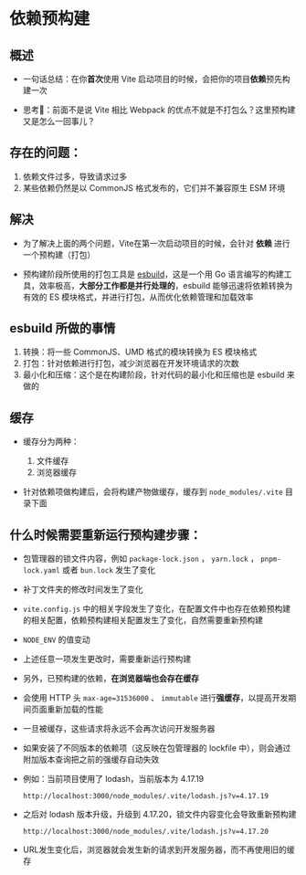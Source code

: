 # 依赖预构建

## 概述

+ 一句话总结：在你**首次**使用 Vite 启动项目的时候，会把你的项目**依赖**预先构建一次

+ 思考🤔：前面不是说 Vite 相比 Webpack 的优点不就是不打包么？这里预构建又是怎么一回事儿？

## 存在的问题：

1. 依赖文件过多，导致请求过多
2. 某些依赖仍然是以 CommonJS 格式发布的，它们并不兼容原生 ESM 环境

## 解决

+ 为了解决上面的两个问题，Vite在第一次启动项目的时候，会针对 **依赖** 进行一个预构建（打包）

+ 预构建阶段所使用的打包工具是 [esbuild](https://esbuild.github.io/)，这是一个用 Go 语言编写的构建工具，效率极高，**大部分工作都是并行处理的**，esbuild 能够迅速将依赖转换为有效的 ES 模块格式，并进行打包，从而优化依赖管理和加载效率

## esbuild 所做的事情

1. 转换：将一些 CommonJS、UMD 格式的模块转换为 ES 模块格式
2. 打包：针对依赖进行打包，减少浏览器在开发环境请求的次数
3. 最小化和压缩：这个是在构建阶段，针对代码的最小化和压缩也是 esbuild 来做的

## 缓存

+ 缓存分为两种：

  1. 文件缓存
  2. 浏览器缓存

+ 针对依赖项做构建后，会将构建产物做缓存，缓存到 `node_modules/.vite` 目录下面

## 什么时候需要重新运行预构建步骤：

+ 包管理器的锁文件内容，例如 `package-lock.json` ， `yarn.lock` ， `pnpm-lock.yaml` 或者 `bun.lock` 发生了变化
+ 补丁文件夹的修改时间发生了变化
+ `vite.config.js` 中的相关字段发生了变化，在配置文件中也存在依赖预构建的相关配置，依赖预构建相关配置发生了变化，自然需要重新预构建
+ `NODE_ENV` 的值变动

+ 上述任意一项发生更改时，需要重新运行预构建

+ 另外，已预构建的依赖，**在浏览器端也会存在缓存**
+ 会使用 HTTP 头 `max-age=31536000` 、 `immutable` 进行**强缓存**，以提高开发期间页面重新加载的性能
+ 一旦被缓存，这些请求将永远不会再次访问开发服务器

+ 如果安装了不同版本的依赖项（这反映在包管理器的 lockfile 中），则会通过附加版本查询把之前的强缓存自动失效

+ 例如：当前项目使用了 lodash，当前版本为 4.17.19

  ```
  http://localhost:3000/node_modules/.vite/lodash.js?v=4.17.19
  ```

+ 之后对 lodash 版本升级，升级到 4.17.20，锁文件内容变化会导致重新预构建

  ```
  http://localhost:3000/node_modules/.vite/lodash.js?v=4.17.20
  ```

+ URL发生变化后，浏览器就会发生新的请求到开发服务器，而不再使用旧的缓存
